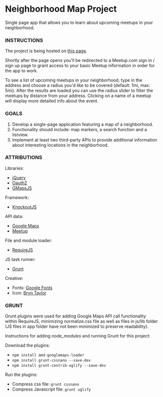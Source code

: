 # Neighborhood Map Project

Single page app that allows you to learn about upcoming meetups in your neighborhood.

### INSTRUCTIONS

The project is being hosted on [this page](https://sunnyanna.github.io/mapping).

Shortly after the page opens you'll be redirected to a Meetup.com sign in / sign up  page to grant access to your basic Meetup information in order for the app to work.

To see a list of upcoming meetups in your neighborhood, type in the address and choose a radius you'd like to be covered (default: 1mi, max: 5mi). After the results are loaded you can use the radius slider to filter the meetups by distance from your address. Clicking on a name of a meetup will display more detailed info about the event.

### GOALS

1. Develop a single-page application featuring a map of a neighborhood.
2. Functionality should include: map markers, a search function and a listview.
3. Implement at least two third-party APIs to provide additional information about interesting locations in the neighborhood.

### ATTRIBUTIONS

Libraries:
- [jQuery](https://ajax.googleapis.com/ajax/libs/jquery/3.1.0/jquery.min.js)
- [Oauth2](https://github.com/andreassolberg/jso)
- [GMapsJS](https://hpneo.github.io/gmaps)

Framework:
- [KnockoutJS](http://knockoutjs.com/index.html)

API data:
- [Google Maps](https://maps.googleapis.com/maps/api/js)
- [Meetup](https://secure.meetup.com/meetup_api)

File and module loader:
- [RequireJS](http://requirejs.org)

JS task runner:
- [Grunt](http://gruntjs.com)

Creative:
- Fonts: [Google Fonts](https://fonts.google.com)
- Icon: [Bryn Taylor](https://dribbble.com/shots/1934932-77-Essential-Icons-Free-Download)

### GRUNT

Grunt plugins were used for adding Google Maps API call functionality within RequireJS, minimizing normalize.css file as well as files in js/lib folder (JS files in app folder have not been minimized to preserve readability).

Instructions for adding _node_modules_ and running Grunt for this project:

Download the plugins:
- `npm install amd-googlemaps-loader`
- `npm install grunt-cssnano --save-dev`
- `npm install grunt-contrib-uglify --save-dev`

Run the plugins:
- Compress css file: `grunt cssnano`
- Compress Javascript file: `grunt uglify`
